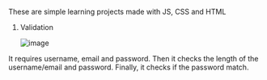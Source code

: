 These are simple learning projects made with JS, CSS and HTML

1) Validation
   
	![image](https://github.com/dariiakurilenko/learning-projects/assets/113102018/9314ffd8-2ada-4749-b1d0-d9704f880b0f)

It requires username, email and password. Then it checks the length of the username/email and password. Finally, it checks if the password match.
